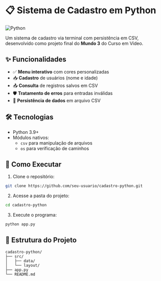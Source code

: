 # 📋 Sistema de Cadastro em Python

![Python](https://img.shields.io/badge/Python-3.9%2B-blue)

Um sistema de cadastro via terminal com persistência em CSV, desenvolvido como projeto final do **Mundo 3** do Curso em Vídeo.

## ✨ Funcionalidades

- ✅ **Menu interativo** com cores personalizadas
- 📥 **Cadastro** de usuários (nome e idade)
- 📤 **Consulta** de registros salvos em CSV
- 🛡️ **Tratamento de erros** para entradas inválidas
- 💾 **Persistência de dados** em arquivo CSV

## 🛠️ Tecnologias

- Python 3.9+
- Módulos nativos:
  - `csv` para manipulação de arquivos
  - `os` para verificação de caminhos

## 🚀 Como Executar

1. Clone o repositório:
```bash
git clone https://github.com/seu-usuario/cadastro-python.git
```

2. Acesse a pasta do projeto:
```bash
cd cadastro-python
```
3. Execute o programa:
```bash
python app.py
```

## 📂 Estrutura do Projeto
    cadastro-python/
    ├── src/
    │   ├── data/
    │   └── layout/
    ├── app.py
    └── README.md
